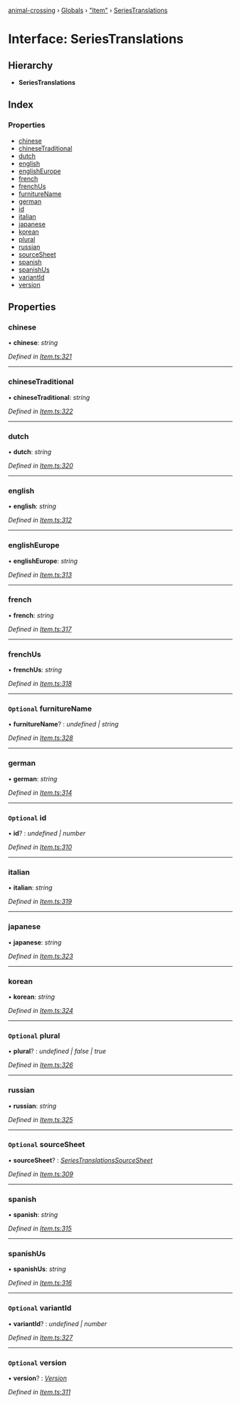 [animal-crossing](../README.md) › [Globals](../globals.md) › ["Item"](../modules/_item_.md) › [SeriesTranslations](_item_.seriestranslations.md)

# Interface: SeriesTranslations

## Hierarchy

* **SeriesTranslations**

## Index

### Properties

* [chinese](_item_.seriestranslations.md#chinese)
* [chineseTraditional](_item_.seriestranslations.md#chinesetraditional)
* [dutch](_item_.seriestranslations.md#dutch)
* [english](_item_.seriestranslations.md#english)
* [englishEurope](_item_.seriestranslations.md#englisheurope)
* [french](_item_.seriestranslations.md#french)
* [frenchUs](_item_.seriestranslations.md#frenchus)
* [furnitureName](_item_.seriestranslations.md#optional-furniturename)
* [german](_item_.seriestranslations.md#german)
* [id](_item_.seriestranslations.md#optional-id)
* [italian](_item_.seriestranslations.md#italian)
* [japanese](_item_.seriestranslations.md#japanese)
* [korean](_item_.seriestranslations.md#korean)
* [plural](_item_.seriestranslations.md#optional-plural)
* [russian](_item_.seriestranslations.md#russian)
* [sourceSheet](_item_.seriestranslations.md#optional-sourcesheet)
* [spanish](_item_.seriestranslations.md#spanish)
* [spanishUs](_item_.seriestranslations.md#spanishus)
* [variantId](_item_.seriestranslations.md#optional-variantid)
* [version](_item_.seriestranslations.md#optional-version)

## Properties

###  chinese

• **chinese**: *string*

*Defined in [Item.ts:321](https://github.com/Norviah/animal-crossing/blob/26c21f5/module/types/Item.ts#L321)*

___

###  chineseTraditional

• **chineseTraditional**: *string*

*Defined in [Item.ts:322](https://github.com/Norviah/animal-crossing/blob/26c21f5/module/types/Item.ts#L322)*

___

###  dutch

• **dutch**: *string*

*Defined in [Item.ts:320](https://github.com/Norviah/animal-crossing/blob/26c21f5/module/types/Item.ts#L320)*

___

###  english

• **english**: *string*

*Defined in [Item.ts:312](https://github.com/Norviah/animal-crossing/blob/26c21f5/module/types/Item.ts#L312)*

___

###  englishEurope

• **englishEurope**: *string*

*Defined in [Item.ts:313](https://github.com/Norviah/animal-crossing/blob/26c21f5/module/types/Item.ts#L313)*

___

###  french

• **french**: *string*

*Defined in [Item.ts:317](https://github.com/Norviah/animal-crossing/blob/26c21f5/module/types/Item.ts#L317)*

___

###  frenchUs

• **frenchUs**: *string*

*Defined in [Item.ts:318](https://github.com/Norviah/animal-crossing/blob/26c21f5/module/types/Item.ts#L318)*

___

### `Optional` furnitureName

• **furnitureName**? : *undefined | string*

*Defined in [Item.ts:328](https://github.com/Norviah/animal-crossing/blob/26c21f5/module/types/Item.ts#L328)*

___

###  german

• **german**: *string*

*Defined in [Item.ts:314](https://github.com/Norviah/animal-crossing/blob/26c21f5/module/types/Item.ts#L314)*

___

### `Optional` id

• **id**? : *undefined | number*

*Defined in [Item.ts:310](https://github.com/Norviah/animal-crossing/blob/26c21f5/module/types/Item.ts#L310)*

___

###  italian

• **italian**: *string*

*Defined in [Item.ts:319](https://github.com/Norviah/animal-crossing/blob/26c21f5/module/types/Item.ts#L319)*

___

###  japanese

• **japanese**: *string*

*Defined in [Item.ts:323](https://github.com/Norviah/animal-crossing/blob/26c21f5/module/types/Item.ts#L323)*

___

###  korean

• **korean**: *string*

*Defined in [Item.ts:324](https://github.com/Norviah/animal-crossing/blob/26c21f5/module/types/Item.ts#L324)*

___

### `Optional` plural

• **plural**? : *undefined | false | true*

*Defined in [Item.ts:326](https://github.com/Norviah/animal-crossing/blob/26c21f5/module/types/Item.ts#L326)*

___

###  russian

• **russian**: *string*

*Defined in [Item.ts:325](https://github.com/Norviah/animal-crossing/blob/26c21f5/module/types/Item.ts#L325)*

___

### `Optional` sourceSheet

• **sourceSheet**? : *[SeriesTranslationsSourceSheet](../enums/_item_.seriestranslationssourcesheet.md)*

*Defined in [Item.ts:309](https://github.com/Norviah/animal-crossing/blob/26c21f5/module/types/Item.ts#L309)*

___

###  spanish

• **spanish**: *string*

*Defined in [Item.ts:315](https://github.com/Norviah/animal-crossing/blob/26c21f5/module/types/Item.ts#L315)*

___

###  spanishUs

• **spanishUs**: *string*

*Defined in [Item.ts:316](https://github.com/Norviah/animal-crossing/blob/26c21f5/module/types/Item.ts#L316)*

___

### `Optional` variantId

• **variantId**? : *undefined | number*

*Defined in [Item.ts:327](https://github.com/Norviah/animal-crossing/blob/26c21f5/module/types/Item.ts#L327)*

___

### `Optional` version

• **version**? : *[Version](../enums/_item_.version.md)*

*Defined in [Item.ts:311](https://github.com/Norviah/animal-crossing/blob/26c21f5/module/types/Item.ts#L311)*
